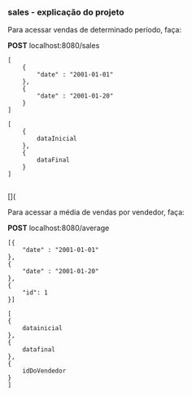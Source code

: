 ### sales - explicação do projeto

Para acessar vendas de determinado período, faça:

**POST** localhost:8080/sales

```
[
    {
        "date" : "2001-01-01"
    },
    {
        "date" : "2001-01-20"
    }
]

[
    {
        dataInicial
    },
    {
        dataFinal
    }
]


```

[](

Para acessar a média de vendas por vendedor, faça: 

**POST** localhost:8080/average 

```
[{
    "date" : "2001-01-01"
},
{
    "date" : "2001-01-20"
},
{
    "id": 1
}]

[
{
	datainicial
}, 
{
	datafinal
}, 
{
	idDoVendedor
}
]
```

